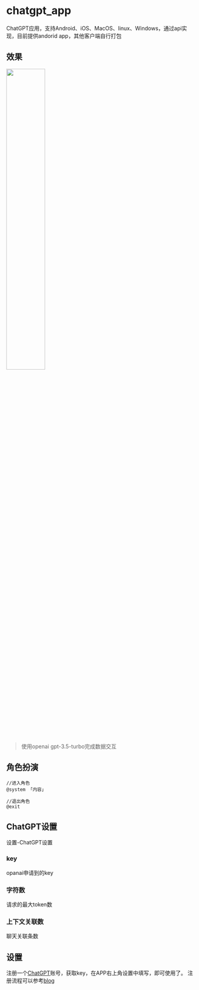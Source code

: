 # chatgpt_app
ChatGPT应用，支持Android、iOS、MacOS、linux、Windows，通过api实现，目前提供andorid app，其他客户端自行打包

## 效果
<img src="https://github.com/gstory0404/chatgpt_app/blob/master/docs/chat_desktop.gif" width="45%">

> 使用openai gpt-3.5-turbo完成数据交互

## 角色扮演
```
//进入角色
@system 「内容」 

//退出角色
@exit 
```

## ChatGPT设置
设置-ChatGPT设置

### key
opanai申请到的key

### 字符数
请求的最大token数

### 上下文关联数
聊天关联条数

## 设置
注册一个[ChatGPT](https://chat.openai.com/)账号，获取key，在APP右上角设置中填写，即可使用了。
注册流程可以参考[blog](https://blog.gstory.cn/archives/78.html)